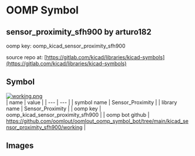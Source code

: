 # OOMP Symbol  
## sensor_proximity_sfh900  by arturo182  
  
oomp key: oomp_kicad_sensor_proximity_sfh900  
  
source repo at: [https://gitlab.com/kicad/libraries/kicad-symbols](https://gitlab.com/kicad/libraries/kicad-symbols)  
## Symbol  
  
[![working.png](working_600.png)](working.png)  
| name | value | 
| --- | --- | 
| symbol name | Sensor_Proximity | 
| library name | Sensor_Proximity | 
| oomp key | oomp_kicad_sensor_proximity_sfh900 | 
| oomp bot github | https://github.com/oomlout/oomlout_oomp_symbol_bot/tree/main/kicad_sensor_proximity_sfh900/working | 
## Images  

